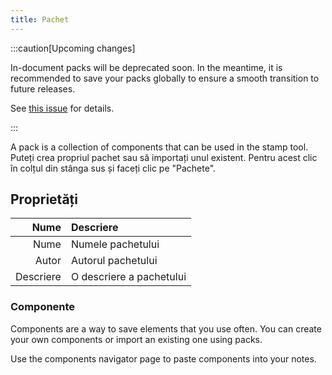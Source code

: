 ```yaml
---
title: Pachet
---
```


:::caution[Upcoming changes]

In-document packs will be deprecated soon. In the meantime, it is recommended to save your packs globally to ensure a smooth transition to future releases.

See [this issue](https://github.com/LinwoodDev/Butterfly/issues/805) for details.

:::

A pack is a collection of components that can be used in the stamp tool. Puteți crea propriul pachet sau să importați unul existent. Pentru acest clic în colțul din stânga sus și faceți clic pe "Pachete".

## Proprietăți

|      Nume | Descriere                |
| --------: | :----------------------- |
|      Nume | Numele pachetului        |
|     Autor | Autorul pachetului       |
| Descriere | O descriere a pachetului |

### Componente

Components are a way to save elements that you use often. You can create your own components or import an existing one using packs.

Use the components navigator page to paste components into your notes.
